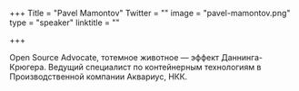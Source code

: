 +++
Title = "Pavel Mamontov"
Twitter = ""
image = "pavel-mamontov.png"
type = "speaker"
linktitle = ""

+++

Open Source Advocate, тотемное животное — эффект Даннинга-Крюгера. Ведущий специалист по контейнерным технологиям в Производственной компании Аквариус, НКК.

